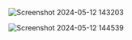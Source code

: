![Screenshot 2024-05-12 143203](https://github.com/saurabhsinghtomar27/Chat-app/assets/94640771/1b404dc7-b3d8-4191-aa2e-36569a6aa4a2)

![Screenshot 2024-05-12 144539](https://github.com/saurabhsinghtomar27/Chat-app/assets/94640771/77cccb88-0136-43a1-b0ff-07d30c595cf7)
